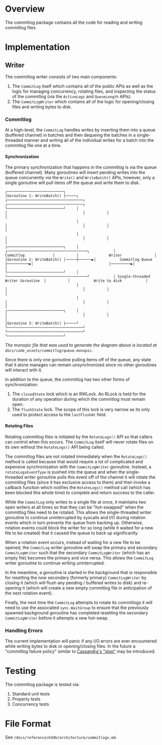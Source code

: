 # Overview

The commitlog package contains all the code for reading and writing commitlog files.

# Implementation

## Writer

The commitlog writer consists of two main components:

1. The `CommitLog` itself which contains all of the public APIs as well as the logic for managing concurrency, rotating files, and inspecting the status of the commitlog (via the `ActiveLogs` and `QueueLength` APIs).
2. The `CommitLogWriter` which contains all of the logic for opening/closing files and writing bytes to disk.

### Commitlog

At a high-level, the `CommitLog` handles writes by inserting them into a queue (buffered channel) in batches and then dequeing the batches in a single-threaded manner and writing all of the individual writes for a batch into the commitlog file one at a time.

#### Synchronization

The primary synchronization that happens in the commitlog is via the queue (buffered channel). Many goroutines will insert pending writes into the queue concurrently via the `Write()` and `WriteBatch()` APIs, however, only a single goroutine will pull items off the queue and write them to disk.

```
┌──────────────────────────┐
│Goroutine 1: WriteBatch() ├─────┐                                                         ┌───────────────────────────────────┐          ┌───────────────────────────────────┐
└──────────────────────────┘     │                                                         │                                   │          │                                   │
                                 │                                                         │                                   │          │                                   │
                                 │                                                         │                                   │          │                                   │
┌──────────────────────────┐     │       ┌─────────────────────────────────────┐           │             Commitlog             │          │              Writer               │
│Goroutine 2: WriteBatch() │─────┼──────▶│           Commitlog Queue           ├──────────▶│                                   │─────────▶│                                   │
└──────────────────────────┘     │       └─────────────────────────────────────┘           │ Single-threaded Writer Goroutine  │          │           Write to disk           │
                                 │                                                         │                                   │          │                                   │
                                 │                                                         │                                   │          │                                   │
┌──────────────────────────┐     │                                                         │                                   │          │                                   │
│Goroutine 3: WriteBatch() ├─────┘                                                         └───────────────────────────────────┘          └───────────────────────────────────┘
└──────────────────────────┘
```
*The monopic file that was used to generate the diagram above is located at `docs/code_assets/commitlog/queue.monopic`.*

Since there is only one goroutine pulling items off of the queue, any state that it alone manages can remain unsynchronized since no other goroutines will interact with it.

In addition to the queue, the commitlog has two other forms of synchronization:

1. The `closedState` lock which is an RWLock. An RLock is held for the duration of any operation during which the commitlog must remain open.
2. The `flushState` lock. The scope of this lock is very narrow as its only used to protect access to the `lastFlushAt` field.

#### Rotating Files

Rotating commitlog files is initiated by the `RotateLogs()` API so that callers can control when this occurs. The `CommitLog` itself will never rotate files on its own without the `RotateLogs()` API being called.

The commitlog files are not rotated immediately when the `RotateLogs()` method is called because that would require a lot of complicated and expensive synchronization with the `CommitLogWriter` goroutine. Instead, a `rotateLogsEventType` is pushed into the queue and when the single-threaded writer goroutine pulls this event off of the channel it will rotate the commitlog files (since it has exclusive access to them) and then invoke a callback function which notifies the `RotateLogs()` method call (which has been blocked this whole time) to complete and return success to the caller.

While the `CommitLog` only writes to a single file at once, it maintains two open writers at all times so that they can be "hot-swapped" when the commitlog files need to be rotated. This allows the single-threaded writer goroutine to continue uninterrupted by syscalls and I/O during rotation events which in turn prevents the queue from backing up. Otherwise, rotation events could block the writer for so long (while it waited for a new file to be created) that it caused the queue to back up significantly.

When a rotation event occurs, instead of waiting for a new file to be opened, the `CommitLog` writer goroutine will swap the primary and secondary `CommitLogWriter` such that the secondary `CommitLogWriter` (which has an empty file) becomes the primary and vice versa. This allows the `CommitLog` writer goroutine to continue writing uninterrupted.

In the meantime, a goroutine is started in the background that is responsible for resetting the now secondary (formerly primary) `CommitLogWriter` by closing it (which will flush any pending / buffered writes to disk) and re-opening it (which will create a new empty commitlog file in anticipation of the next rotation event).

Finally, the next time the `CommitLog` attempts to rotate its commitlogs it will need to use the associated `sync.WaitGroup` to ensure that the previously spawned background goroutine has completed resetting the secondary `CommitLogWriter` before it attempts a new hot-swap.

### Handling Errors

The current implementation will panic if any I/O errors are ever encountered while writing bytes to disk or opening/closing files. In the future a "commitlog failure policy" similar to [Cassandra's "stop"](https://github.com/apache/cassandra/blob/6dfc1e7eeba539774784dfd650d3e1de6785c938/conf/cassandra.yaml#L232) may be introduced.

# Testing

The commitlog package is tested via:

1. Standard unit tests
2. Property tests
3. Concurrency tests

# File Format

See `/docs/reference/m3db/architecture/commitlogs.md`.